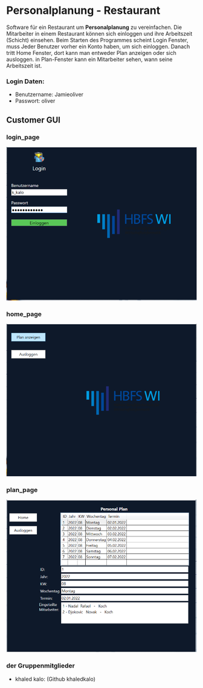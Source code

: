 # Personalplanung - Restaurant 

Software für ein Restaurant um **Personalplanung** zu vereinfachen. Die Mitarbeiter in einem Restaurant können sich einloggen und ihre Arbeitszeit (Schicht) einsehen.
Beim Starten des Programmes scheint Login Fenster, muss Jeder Benutzer vorher ein Konto haben, um sich einloggen.
Danach tritt Home Fenster, dort kann man entweder Plan anzeigen oder sich ausloggen.
in Plan-Fenster kann ein Mitarbeiter sehen, wann seine Arbeitszeit ist. 



### Login Daten:
- Benutzername: Jamieoliver
- Passwort: oliver

## Customer GUI

### login_page
![login image](https://github.com/Khaledkalo/Personalplanung/blob/main/GUI/login_page.png)

### home_page
![login image](https://github.com/Khaledkalo/Personalplanung/blob/main/GUI/home_page.png)


### plan_page
![login image](https://github.com/Khaledkalo/Personalplanung/blob/main/GUI/plan_page.png)



### der Gruppenmitglieder
- khaled kalo: (Github khaledkalo)
